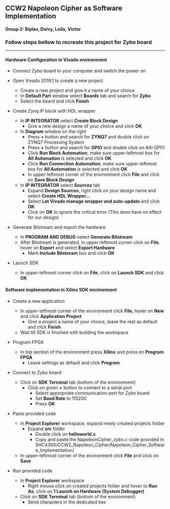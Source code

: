 ## CCW2 Napoleon Cipher as Software Implementation
#### Group 2: Biplav, Deivy, Leila, Victor
 
 
### Follow steps bellow to recreate this project for Zybo board

---

#### Hardware Configuration in Vivado environment

- Connect Zybo board to your computer and switch the power on
- Open Vivado 2019.1 to create a new project
  - Create a new project and give it a name of your choice
  - In **Default Part** window select **Boards** tab and search for **Zybo**
  - Select the board and click **Finish**

- Create Zynq IP block with HDL wrapper
  - In **IP INTEGRATOR** select **Create Block Design**
    - Give a new design a name of your choice and click **OK**
  - In **Diagram** window on the right
    - Press **+** button and search for **ZYNQ7** and double click on ZYNQ7 Processing System
    - Press **+** button and search for **GPIO** and double click on AXI GPIO
    - Click **Run Block Automation**, make sure upper-leftmost box for **All Automation** is selected and click **OK**
    - Click **Run Connection Automation**, make sure upper-leftmost box for **All Automation** is selected and click **OK**
    - In upper-leftmost corner of the environment click **File** and click on **Save Block Design**
  - In **IP INTEGRATOR** select **Sources** tab
    - Expand **Design Sources**, right click on your design name and select **Create HDL Wrapper...**
    - Select **Let Vivado manage wrapper and auto-update** and click **OK**
    - Click on **OK** to ignore the critical error (This does have no effect for our design)
  
- Generate Bitstream and export the hardware
  - In **PROGRAM AND DEBUG** select **Generate Bitstream**
  - After Bitstream is generated, in upper-leftmost corner click on **File**, hover on **Export** and select **Export Hardware**
    - Mark **Include Bitstream** box and click **OK**

- Launch SDK
  - In upper-leftmost corner click on **File**, click on **Launch SDK** and click **OK**


#### Software implementation in Xilinx SDK environment

- Create a new application
  - In upper-leftmost corner of the environment click **File**, hover on **New** and click **Application Project**
    - Give a project a name of your choice, leave the rest as default and click **Finish**
  - Wait till SDK is finished with building the workspace

- Program FPGA
  - In top section of the environment press **Xilinx** and press on **Program FPGA**
    - Leave settings as default and click **Program**

- Connect to Zybo board
  - Click on **SDK Terminal** tab (bottom of the environment)
    - Click on green **+** button to connect to a serial port
      - Select appropriate communication port for Zybo board
      - Set **Baud Rate** to 115200
      - Press **OK**

- Paste provided code
  - In **Project Explorer** workspace, expand newly created projects folder
    - Expand **src** folder
      - Double click on **helloworld.c**
      - Copy and paste the NapoleonCipher_zybo.c code provided in SHC4300/CCW2_Napoleon_Cipher/Napoleon_Cipher_Software_Implementation/
  - In upper-leftmost corner of the environment click **File** and click on **Save**

- Run provided code
  - In **Project Explorer** workspace
    - Right mouse click on created projects folder and hover to **Run As**, click on **1 Launch on Hardware (System Debugger)**
  - Click on **SDK Terminal** tab (bottom of the environment)
    - Send characters in the dedicated box
